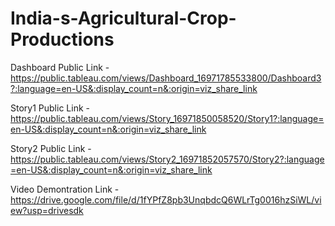 # India-s-Agricultural-Crop-Productions


Dashboard Public Link - https://public.tableau.com/views/Dashboard_16971785533800/Dashboard3?:language=en-US&:display_count=n&:origin=viz_share_link

Story1 Public Link - https://public.tableau.com/views/Story_16971850058520/Story1?:language=en-US&:display_count=n&:origin=viz_share_link

Story2 Public Link - https://public.tableau.com/views/Story2_16971852057570/Story2?:language=en-US&:display_count=n&:origin=viz_share_link

Video Demontration Link - https://drive.google.com/file/d/1fYPfZ8pb3UnqbdcQ6WLrTg0016hzSiWL/view?usp=drivesdk
